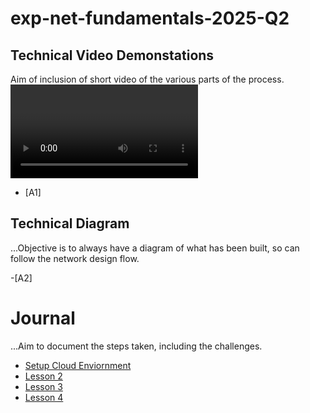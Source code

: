 # exp-net-fundamentals-2025-Q2

## Technical Video Demonstations

Aim of inclusion of short video of the various parts of the process.
<Video A1>

- [A1]
## Technical Diagram

...Objective is to always have a diagram of what has been built, so can follow the network design flow.
<Diagram A2>

-[A2]

# Journal
...Aim to document the steps taken, including the challenges.

- [Setup Cloud Enviornment]()
- [Lesson 2]()
- [Lesson 3]()
- [Lesson 4]()
  
